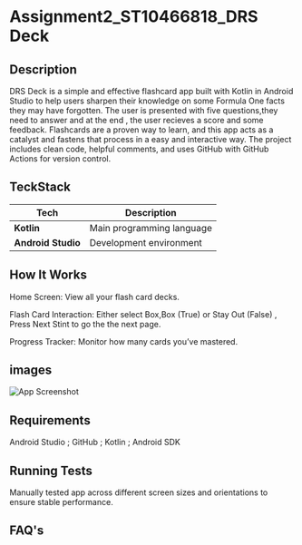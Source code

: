 # Assignment2_ST10466818_DRS Deck
## Description

DRS Deck is a simple and effective flashcard app built with Kotlin in Android Studio to help users sharpen their knowledge on some Formula One facts they may have forgotten. The user is presented with five questions,they need to answer and at the end , the user recieves a score and some feedback. Flashcards are a proven way to learn, and this app acts as a catalyst and fastens that process in a easy and interactive way. The project includes clean code, helpful comments, and uses GitHub with GitHub Actions for version control.

## TeckStack


| Tech                                  | Description                                  |
| ------------------------------------- | -------------------------------------------- |
| **Kotlin**                            | Main programming language                    |
| **Android Studio**                    | Development environment                      |

## How It Works
Home Screen:
View all your flash card decks.

Flash Card Interaction:
Either select Box,Box (True) or Stay Out (False) , Press Next Stint to go the the next page.

Progress Tracker:
Monitor how many cards you’ve mastered.

## images

![App Screenshot](images/screenshot.png)

## Requirements


 Android Studio ; GitHub ; Kotlin ; Android SDK 

## Running Tests

Manually tested app across different screen sizes and orientations to ensure stable performance.

## FAQ's
